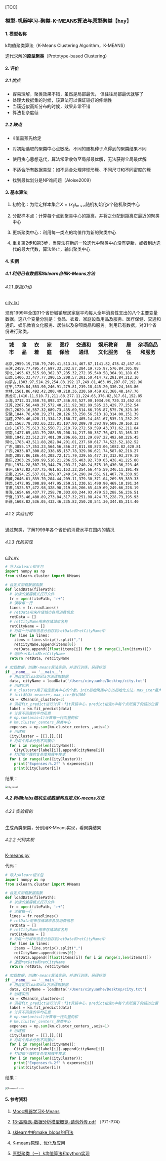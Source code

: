[TOC] 

### 模型-机器学习-聚类-K-MEANS算法与原型聚类【hxy】

#### 1. 模型名称

k均值聚类算法（K-Means Clustering Algorithm，K-MEANS）

迭代求解的**原型聚类**（Prototype-based Clustering）

#### 2. 评价

##### 2.1 优点

- 容易理解，聚类效果不错，虽然是局部最优， 但往往局部最优就够了
- 处理大数据集的时候，该算法可以保证较好的伸缩性
- 当簇近似高斯分布的时候，效果非常不错
- 算法复杂度低

##### 2.2 缺点

- K值需预先给定

- 对初始选取的聚类中心点敏感，不同的随机种子点得到的聚类结果不同

- 使用贪心思想迭代，算法常常收敛至局部最优解，无法获得全局最优解

- 不适合所有数据类型：如不适合处理非球形簇、不同尺寸和不同密度的簇

- 找到最优划分是NP难问题（Aloise2009）

#### 3. 基本算法

1. 初始化：为给定样本集合$X = (x_{ij})_{m \times n}$随机初始化$k$个随机聚类中心

2. 分配样本点：计算每个点到聚类中心的距离，并将之分配到距离它最近的聚类中心

3. 更新聚类中心：利用每一类点的均值作为新的聚类中心

4. 重复第2步和第3步，当算法在新的一轮迭代中聚类中心没有更新，或者到达迭代的最大代数，算法终止，输出聚类中心

#### 4. 实例

##### 4.1 利用已有数据和Sklearn自带K-Means方法

###### 4.1.1 数据介绍

[city.txt](./city.txt)

现有1999年全国31个省份城镇居民家庭平均每人全年消费性支出的八个主要变量数据，这八个变量分别是：食品、衣着、家庭设备用品及服务、医疗保健、交通和通讯、娱乐教育文化服务、居住以及杂项商品和服务。利用已有数据，对31个省份进行聚类。

| 城市 | 食品 | 衣着 | 家庭 | 医疗保险 | 交通和通讯 | 娱乐教育文化服务 | 居住 | 杂项商品和服务 |
| ---- | ---- | ---- | ---- | -------- | ---------- | ---------------- | ---- | -------------- |

```txt
北京,2959.19,730.79,749.41,513.34,467.87,1141.82,478.42,457.64
天津,2459.77,495.47,697.33,302.87,284.19,735.97,570.84,305.08
河北,1495.63,515.90,362.37,285.32,272.95,540.58,364.91,188.63
山西,1406.33,477.77,290.15,208.57,201.50,414.72,281.84,212.10
内蒙古,1303.97,524.29,254.83,192.17,249.81,463.09,287.87,192.96
辽宁,1730.84,553.90,246.91,279.81,239.18,445.20,330.24,163.86
吉林,1561.86,492.42,200.49,218.36,220.69,459.62,360.48,147.76
黑龙江,1410.11,510.71,211.88,277.11,224.65,376.82,317.61,152.85
上海,3712.31,550.74,893.37,346.93,527.00,1034.98,720.33,462.03
江苏,2207.58,449.37,572.40,211.92,302.09,585.23,429.77,252.54
浙江,2629.16,557.32,689.73,435.69,514.66,795.87,575.76,323.36
安徽,1844.78,430.29,271.28,126.33,250.56,513.18,314.00,151.39
福建,2709.46,428.11,334.12,160.77,405.14,461.67,535.13,232.29
江西,1563.78,303.65,233.81,107.90,209.70,393.99,509.39,160.12
山东,1675.75,613.32,550.71,219.79,272.59,599.43,371.62,211.84
河南,1427.65,431.79,288.55,208.14,217.00,337.76,421.31,165.32
湖南,1942.23,512.27,401.39,206.06,321.29,697.22,492.60,226.45
湖北,1783.43,511.88,282.84,201.01,237.60,617.74,523.52,182.52
广东,3055.17,353.23,564.56,356.27,811.88,873.06,1082.82,420.81
广西,2033.87,300.82,338.65,157.78,329.06,621.74,587.02,218.27
海南,2057.86,186.44,202.72,171.79,329.65,477.17,312.93,279.19
重庆,2303.29,589.99,516.21,236.55,403.92,730.05,438.41,225.80
四川,1974.28,507.76,344.79,203.21,240.24,575.10,430.36,223.46
贵州,1673.82,437.75,461.61,153.32,254.66,445.59,346.11,191.48
云南,2194.25,537.01,369.07,249.54,290.84,561.91,407.70,330.95
西藏,2646.61,839.70,204.44,209.11,379.30,371.04,269.59,389.33
陕西,1472.95,390.89,447.95,259.51,230.61,490.90,469.10,191.34
甘肃,1525.57,472.98,328.90,219.86,206.65,449.69,249.66,228.19
青海,1654.69,437.77,258.78,303.00,244.93,479.53,288.56,236.51
宁夏,1375.46,480.89,273.84,317.32,251.08,424.75,228.73,195.93
新疆,1608.82,536.05,432.46,235.82,250.28,541.30,344.85,214.40
```

###### 4.1.2 实验目的

通过聚类，了解1999年各个省份的消费水平在国内的情况

###### 4.1.3 代码实现

 [city.py](city.py) 

```python
# 导入sklearn相关包
import numpy as np
from sklearn.cluster import KMeans

# 自定义加载数据函数
def loadData(filePath):
  # 以读的兼容模式打开文件
  fr = open(filePath, 'r+')
  # 读取每一行
  lines = fr.readlines()
  # retData用来存储城市各项消费信息
  retData = []
  # retCityName用来存储城市名称
  retCityName = []
  # 将每一行城市信息分别存到retData和retCityName中
  for line in lines:
    items = line.strip().split(",")
    retCityName.append(items[0])
    retData.append([float(items[i]) for i in range(1,len(items))])
  # 返回retData和retCityName
  return retData, retCityName

# 加载数据，创建K-means算法实例，并进行训练，获得标签
if __name__ == '__main__':
  # 用自定义loadData方法读取数据
  data, cityName = loadData('/Users/xinyuanhe/Desktop/city.txt')
  # 创建实例
  # n_clusters用于指定聚类中心的个数，init初始聚类中心的初始化方法，max_iter最大迭代次数
  # init默认k-means++，max_iter默认300
  km = KMeans(n_clusters=3)
  # 调用fit_predict进行计算：fit算簇中心，predict指定x中每个点所属于的簇的位置
  label = km.fit_predict(data)
  # 计算不同簇的平均花费
  # np.sum(axis=1)计算每一行向量的和
  # km.cluster_centers_聚类中心
  expenses = np.sum(km.cluster_centers_,axis=1)
  # 创建簇
  CityCluster = [[],[],[]]
  # 将每个样本分到不同簇中
  for i in range(len(cityName)):
    CityCluster[label[i]].append(cityName[i])
  # 打印每个簇的复杂度和簇中样本
  for i in range(len(CityCluster)):
    print("Expenses:%.2f" % expenses[i])
    print(CityCluster[i])
```

结果：

<img src="/Users/xinyuanhe/Desktop/working/2021美赛/模型/模型-机器学习-聚类-K-MEANS算法与原型聚类【hxy】/city_result.png" alt="city_result" style="zoom:50%;" />

##### 4.2 利用blobs随机生成数据和自定义K-means方法

###### 4.2.1 实验目的

生成两类聚类，分别用K-Means实现，看聚类结果

###### 4.2.2 代码实现

 [K-means.py](K-means.py) 

代码：

```python
# 导入sklearn相关包
import numpy as np
from sklearn.cluster import KMeans

# 自定义加载数据函数
def loadData(filePath):
  # 以读的兼容模式打开文件
  fr = open(filePath, 'r+')
  # 读取每一行
  lines = fr.readlines()
  # retData用来存储城市各项消费信息
  retData = []
  # retCityName用来存储城市名称
  retCityName = []
  # 将每一行城市信息分别存到retData和retCityName中
  for line in lines:
    items = line.strip().split(",")
    retCityName.append(items[0])
    retData.append([float(items[i]) for i in range(1,len(items))])
  # 返回retData和retCityName
  return retData, retCityName

# 加载数据，创建K-means算法实例，并进行训练，获得标签
if __name__ == '__main__':
  # 用自定义loadData方法读取数据
  data, cityName = loadData('/Users/xinyuanhe/Desktop/city.txt')
  # 创建实例
  km = KMeans(n_clusters=3)
  # 调用fit_predict进行计算：fit算簇中心，predict指定x中每个点所属于的簇的位置
  label = km.fit_predict(data)
  # 计算不同簇的平均花费
  # np.sum(axis=1)计算每一行向量的和
  # km.cluster_centers_聚类中心
  expenses = np.sum(km.cluster_centers_,axis=1)
  # 创建簇
  CityCluster = [[],[],[]]
  # 将每个样本分到不同簇中
  for i in range(len(cityName)):
    CityCluster[label[i]].append(cityName[i])
  # 打印每个簇的复杂度和簇中样本
  for i in range(len(CityCluster)):
    print("Expenses:%.2f" % expenses[i])
    print(CityCluster[i])
```

结果：

<img src="/Users/xinyuanhe/Desktop/working/2021美赛/模型/模型-机器学习-聚类-K-MEANS算法与原型聚类【hxy】/K-means1.png" alt="K-means1" style="zoom: 50%;" />

<img src="/Users/xinyuanhe/Desktop/working/2021美赛/模型/模型-机器学习-聚类-K-MEANS算法与原型聚类【hxy】/K-means2.png" alt="K-means2" style="zoom: 20%;" />

#### 5. 参考资料

1. [Mooc机器学习K-Means](https://www.icourse163.org/learn/BIT-1001872001?tid=1001965001#/learn/content?type=detail&id=1002854139&cid=1003239517)

2.  [13-高晓沨-数据分析模型概览-请勿外传.pdf](../../第三次培训资料/培训日程与课件/13-高晓沨-数据分析模型概览-请勿外传.pdf) （P71-P74）

3. [sklearn中的make_blobs的用法](https://blog.csdn.net/weixin_44177568/article/details/102213508)
4. [K-means原理、优化及应用](https://blog.csdn.net/weixin_42029738/article/details/81978038)
5. [原型聚类（一）k均值算法和python实现](https://blog.csdn.net/z962013489/article/details/82823419)

